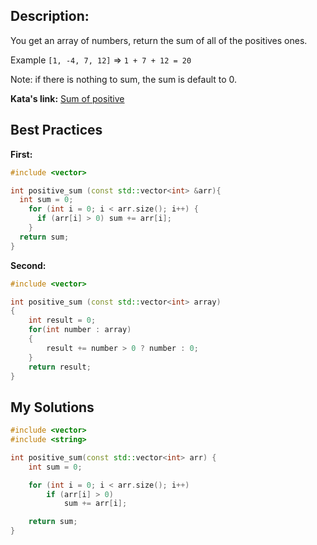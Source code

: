 ## Description:

You get an array of numbers, return the sum of all of the positives ones.

Example `[1, -4, 7, 12]` => `1 + 7 + 12 = 20`

Note: if there is nothing to sum, the sum is default to 0.

**Kata's link:** [Sum of positive](https://www.codewars.com/kata/5715eaedb436cf5606000381/cpp)

## Best Practices

**First:**
```cpp
#include <vector>

int positive_sum (const std::vector<int> &arr){
  int sum = 0;
    for (int i = 0; i < arr.size(); i++) {
      if (arr[i] > 0) sum += arr[i];
    }
  return sum;
}
```

**Second:**
```cpp
#include <vector>

int positive_sum (const std::vector<int> array)
{
    int result = 0;
    for(int number : array) 
    {
        result += number > 0 ? number : 0;
    }
    return result;
}
```

## My Solutions
```cpp
#include <vector>
#include <string>

int positive_sum(const std::vector<int> arr) {
    int sum = 0;

    for (int i = 0; i < arr.size(); i++)
        if (arr[i] > 0)
            sum += arr[i];

    return sum;
}
```